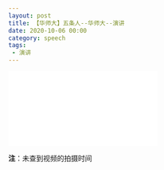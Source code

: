 ```yaml
---
layout: post
title: 【华师大】五条人--华师大--演讲 
date: 2020-10-06 00:00
category: speech
tags:
 - 演讲
---
```


<div class="iframe-container">
<iframe class="responsive-iframe" src="//player.bilibili.com/player.html?aid=884842027&bvid=BV1gK4y1h7fm&cid=242587061&page=1"  frameborder="no" allowfullscreen="true"></iframe>
</div>

**注**：未查到视频的拍摄时间
